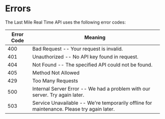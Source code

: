 # Errors

The Last Mile Real Time API uses the following error codes:


Error Code | Meaning
---------- | -------
400 | Bad Request -- Your request is invalid.
401 | Unauthorized -- No API key found in request.
404 | Not Found -- The specified API could not be found.
405 | Method Not Allowed
429 | Too Many Requests
500 | Internal Server Error -- We had a problem with our server. Try again later.
503 | Service Unavailable -- We're temporarily offline for maintenance. Please try again later.
